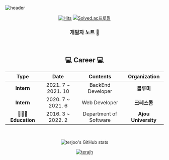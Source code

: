 ![header](https://capsule-render.vercel.app/api?type=waving&color=48afc5&height=200&section=header&text=terajh's%20Github&fontSize=70&fontColor=ffffff)

<div align="center" style="text-align:center">
  
[![Hits](https://hits.seeyoufarm.com/api/count/incr/badge.svg?url=https%3A%2F%2Fgithub.com%2Fans2552&count_bg=%2379C83D&title_bg=%23555555&icon=&icon_color=%23E7E7E7&title=hits&edge_flat=false)](https://hits.seeyoufarm.com) 
[![Solved.ac프로필](http://mazassumnida.wtf/api/mini/generate_badge?boj=terajoohyun)](https://solved.ac/terajoohyun)
  
<h3 align="center"> 개발자 노트 📖 </h3>
<br>
<h2 align="center"> 💻 Career 💻  </h2>

| **Type** | **Date** | **Contents** | **Organization** |
|:--------:|:--------:|:--------:|:--------:|
| **Intern** | 2021. 7 ~ 2021. 10 | BackEnd Developer | **블루미**|
| **Intern** | 2020. 7 ~ 2021. 6 | Web Developer | **크레스콤** |
| **🧑🏻‍🎓Education** | 2016. 3 ~ 2022. 2| Department of Software | **Ajou University** |
</p>

<br>

![terjoo's GitHub stats](https://github-readme-stats.vercel.app/api?username=terajh&show_icons=true&theme=radical)

[![terajh](http://mazassumnida.wtf/api/generate_badge?boj=terajoohyun)](https://solved.ac/terajoohyun)


</div>
